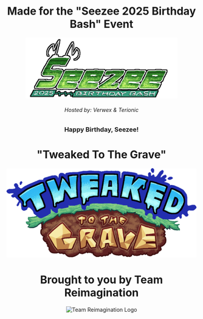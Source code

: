 <h1 align="center">Made for the "Seezee 2025 Birthday Bash" Event</h1>

<p align="center">
  <img src=".github/sbb_logo.png" alt="Seezee 2025 Birthday Bash logo" width="400"/>
</p>

<h6 align="center">Hosted by: Verwex & Terionic</h6>
<h3 align="center">Happy Birthday, Seezee!</h3>

<h1 align="center">"Tweaked To The Grave"</h1>
<p align="center">
  <img src=".github/tttg_logo.png" alt="Team Reimagination Logo" width="500"/>
</p>

<h1 align="center">Brought to you by Team Reimagination</h1>

<p align="center">
  <img src=".github/tr_logo.gif" alt="Team Reimagination Logo" width="300"/>
</p>